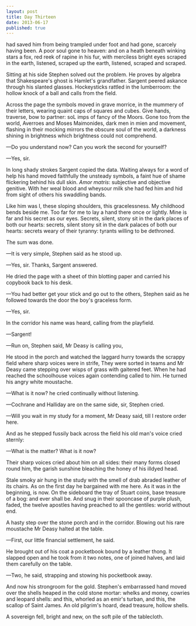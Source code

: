 ```yaml
---
layout: post
title: Day Thirteen
date: 2013-06-17 
published: true
---
```


had saved him from being trampled under foot and had gone, scarcely having been. A poor soul gone to heaven: and on a heath beneath winking stars a fox, red reek of rapine in his fur, with merciless bright eyes scraped in the earth, listened, scraped up the earth, listened, scraped and scraped.

Sitting at his side Stephen solved out the problem. He proves by algebra that Shakespeare's ghost is Hamlet's grandfather. Sargent peered askance through his slanted glasses. Hockeysticks rattled in the lumberroom: the hollow knock of a ball and calls from the field.

Across the page the symbols moved in grave morrice, in the mummery of their letters, wearing quaint caps of squares and cubes. Give hands, traverse, bow to partner: soL imps of fancy of the Moors. Gone too from the world, Averroes and Moses Maimonides, dark men in mien and movement, flashing in their mocking mirrors the obscure soul of the world, a darkness shining in brightness which brightness could not comprehend.

—Do you understand now? Can you work the second for yourself?

—Yes, sir.

In long shady strokes Sargent copied the data. Waiting always for a word of help his hand moved faithfully the unsteady symbols, a faint hue of shame flickering behind his dull skin. *Amor matris*: subjective and objective genitive. With her weal blood and wheysour milk she had fed him and hid from sight of others his swaddling bands.

Like him was I, these sloping shoulders, this gracelessness. My childhood bends beside me. Too far for me to lay a hand there once or lightly. Mine is far and his secret as our eyes. Secrets, silent, stony sit in the dark places of both our hearts: secrets, silent stony sit in the dark palaces of both our hearts: secrets weary of their tyranny: tyrants willing to be dethroned. 

The sum was done.

—It is very simple, Stephen said as he stood up.

—Yes, sir. Thanks, Sargent answered.

He dried the page with a sheet of thin blotting paper and carried his copybook back to his desk.

—You had better get your stick and go out to the others, Stephen said as he followed towards the door the boy's graceless form.

—Yes, sir.

In the corridor his name was heard, calling from the playfield.

—Sargent!

—Run on, Stephen said, Mr Deasy is calling you,

He stood in the porch and watched the laggard hurry towards the scrappy field where sharp voices were in strife, They were sorted in teams and Mr Deasy came stepping over wisps of grass with gaitered feet. When he had reached the schoolhouse voices again contending called to him. He turned his angry white moustache.

—What is it now? he cried continually without listening.

—Cochrane and Halliday are on the same side, sir, Stephen cried.

—Will you wait in my study for a moment, Mr Deasy said, till I restore order here.

And as he stepped fussily back across the field his old man's voice cried sternly:

—What is the matter? What is it now?

Their sharp voices cried about him on all sides: their many forms closed round him, the garish sunshine bleaching the honey of his illdyed head.

Stale smoky air hung in the study with the smell of drab abraded leather of its chairs. As on the first day he bargained with me here. As it was in the beginning, is now. On the sideboard the tray of Stuart coins, base treasure of a bog: and ever shall be. And snug in their spooncase of purple plush, faded, the twelve apostles having preached to all the gentiles: world without end.

A hasty step over the stone porch and in the corridor. Blowing out his rare moustache Mr Deasy halted at the table.

—First, our little financial settlement, he said.

He brought out of his coat a pocketbook bound by a leather thong. It slapped open and he took from it two notes, one of joined halves, and laid them carefully on the table.

—Two, he said, strapping and stowing his pocketbook away. 

And now his strongroom for the gold. Stephen's embarrassed hand moved over the shells heaped in the cold stone mortar: whelks and money, cowries and leopard shells: and this, whorled as an emir's turban, and this, the scallop of Saint James. An old pilgrim's hoard, dead treasure, hollow shells.

A sovereign fell, bright and new, on the soft pile of the tablecloth.
